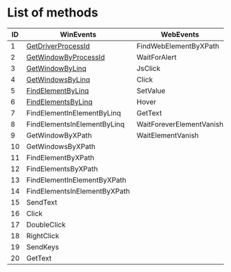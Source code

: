 # List of methods

ID | WinEvents | WebEvents | Initializers | Helpers |
--- | --- | --- | --- |--- 
1  |  [GetDriverProcessId](https://github.com/ALaurian/Flanium/blob/main/Documentation/GetDriverProcessId.md)  |  FindWebElementByXPath  |  InitializeService  |  OpenSapSession
2  |  [GetWindowByProcessId](https://github.com/ALaurian/Flanium/blob/main/Documentation/GetWindowByProcessId.md)  |  WaitForAlert  |  InitializeChrome  |  FolderContainsFiles
3  |  [GetWindowByLinq](https://github.com/ALaurian/Flanium/blob/main/Documentation/GetWindowByLinq.md)  |  JsClick  |    |  DeleteDuplicateFiles
4  |  [GetWindowsByLinq](https://github.com/ALaurian/Flanium/blob/main/Documentation/GetWindowsByLinq.md)  |  Click  |    |  CreateFolder
5  |  [FindElementByLinq](https://github.com/ALaurian/Flanium/blob/main/Documentation/FindElementByLinq.md)  |  SetValue  |    |  DeleteFolder
6  |  [FindElementsByLinq](https://github.com/ALaurian/Flanium/blob/main/Documentation/FindElementsByLinq.md)  |  Hover  |    |  ArchiveFolder
7  |  FindElementInElementByLinq  |  GetText  |    |  DeleteFile
8  |  FindElementsInElementByLinq  |  WaitForeverElementVanish  |    |  MoveFile
9  |  GetWindowByXPath  |  WaitElementVanish  |    |  MoveFiles
10  |  GetWindowsByXPath  |    |    |  ExcelToDataTable
11  |  FindElementByXPath  |    |    |  Highlight
12  |  FindElementsByXPath  |    |    |  HandleDownloads
13  |  FindElementInElementByXPath  |    |    |  CloseTab
14  |  FindElementsInElementByXPath  |    |    |  SendEmail
15  |  SendText  |    |    |  
16  |  Click   |    |    |  
17  |  DoubleClick   |    |    |  
18  |  RightClick   |    |    |  
19  |  SendKeys   |    |    |  
20  |  GetText   |    |    |  
